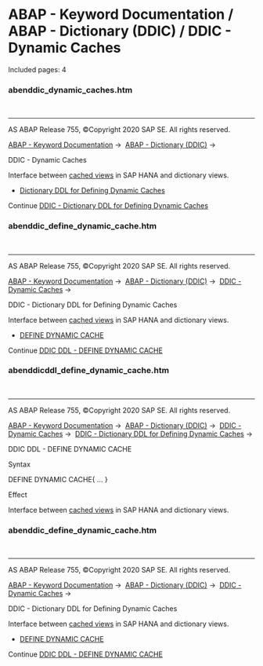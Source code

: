 # ABAP - Keyword Documentation / ABAP - Dictionary (DDIC) / DDIC - Dynamic Caches

Included pages: 4


### abenddic_dynamic_caches.htm

  

* * *

AS ABAP Release 755, ©Copyright 2020 SAP SE. All rights reserved.

[ABAP - Keyword Documentation](https://help.sap.com/doc/abapdocu_755_index_htm/7.55/en-US/abenabap.htm) →  [ABAP - Dictionary (DDIC)](https://help.sap.com/doc/abapdocu_755_index_htm/7.55/en-US/abenabap_dictionary.htm) → 

DDIC - Dynamic Caches

Interface between [cached views](https://help.sap.com/doc/abapdocu_755_index_htm/7.55/en-US/abenhana_cached_views.htm) in SAP HANA and dictionary views.

-   [Dictionary DDL for Defining Dynamic Caches](https://help.sap.com/doc/abapdocu_755_index_htm/7.55/en-US/abenddic_define_dynamic_cache.htm)

Continue
[DDIC - Dictionary DDL for Defining Dynamic Caches](https://help.sap.com/doc/abapdocu_755_index_htm/7.55/en-US/abenddic_define_dynamic_cache.htm)


### abenddic_define_dynamic_cache.htm

  

* * *

AS ABAP Release 755, ©Copyright 2020 SAP SE. All rights reserved.

[ABAP - Keyword Documentation](https://help.sap.com/doc/abapdocu_755_index_htm/7.55/en-US/abenabap.htm) →  [ABAP - Dictionary (DDIC)](https://help.sap.com/doc/abapdocu_755_index_htm/7.55/en-US/abenabap_dictionary.htm) →  [DDIC - Dynamic Caches](https://help.sap.com/doc/abapdocu_755_index_htm/7.55/en-US/abenddic_dynamic_caches.htm) → 

DDIC - Dictionary DDL for Defining Dynamic Caches

Interface between [cached views](https://help.sap.com/doc/abapdocu_755_index_htm/7.55/en-US/abenhana_cached_views.htm) in SAP HANA and dictionary views.

-   [DEFINE DYNAMIC CACHE](https://help.sap.com/doc/abapdocu_755_index_htm/7.55/en-US/abenddicddl_define_dynamic_cache.htm)

Continue
[DDIC DDL - DEFINE DYNAMIC CACHE](https://help.sap.com/doc/abapdocu_755_index_htm/7.55/en-US/abenddicddl_define_dynamic_cache.htm)


### abenddicddl_define_dynamic_cache.htm

  

* * *

AS ABAP Release 755, ©Copyright 2020 SAP SE. All rights reserved.

[ABAP - Keyword Documentation](https://help.sap.com/doc/abapdocu_755_index_htm/7.55/en-US/abenabap.htm) →  [ABAP - Dictionary (DDIC)](https://help.sap.com/doc/abapdocu_755_index_htm/7.55/en-US/abenabap_dictionary.htm) →  [DDIC - Dynamic Caches](https://help.sap.com/doc/abapdocu_755_index_htm/7.55/en-US/abenddic_dynamic_caches.htm) →  [DDIC - Dictionary DDL for Defining Dynamic Caches](https://help.sap.com/doc/abapdocu_755_index_htm/7.55/en-US/abenddic_define_dynamic_cache.htm) → 

DDIC DDL - DEFINE DYNAMIC CACHE

Syntax

DEFINE DYNAMIC CACHE{ ... }

Effect

Interface between [cached views](https://help.sap.com/doc/abapdocu_755_index_htm/7.55/en-US/abenhana_cached_views.htm) in SAP HANA and dictionary views.


### abenddic_define_dynamic_cache.htm

  

* * *

AS ABAP Release 755, ©Copyright 2020 SAP SE. All rights reserved.

[ABAP - Keyword Documentation](https://help.sap.com/doc/abapdocu_755_index_htm/7.55/en-US/abenabap.htm) →  [ABAP - Dictionary (DDIC)](https://help.sap.com/doc/abapdocu_755_index_htm/7.55/en-US/abenabap_dictionary.htm) →  [DDIC - Dynamic Caches](https://help.sap.com/doc/abapdocu_755_index_htm/7.55/en-US/abenddic_dynamic_caches.htm) → 

DDIC - Dictionary DDL for Defining Dynamic Caches

Interface between [cached views](https://help.sap.com/doc/abapdocu_755_index_htm/7.55/en-US/abenhana_cached_views.htm) in SAP HANA and dictionary views.

-   [DEFINE DYNAMIC CACHE](https://help.sap.com/doc/abapdocu_755_index_htm/7.55/en-US/abenddicddl_define_dynamic_cache.htm)

Continue
[DDIC DDL - DEFINE DYNAMIC CACHE](https://help.sap.com/doc/abapdocu_755_index_htm/7.55/en-US/abenddicddl_define_dynamic_cache.htm)
